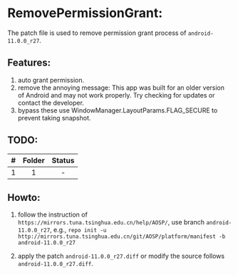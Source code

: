 # RemovePermissionGrant:

The patch file is used to remove permission grant process of `android-11.0.0_r27`.

## Features:
1. auto grant permission.
2. remove the annoying message: This app was built for an older version of Android and may not work properly. Try checking for updates or contact the developer.
3. bypass these use WindowManager.LayoutParams.FLAG_SECURE to prevent taking snapshot.

## TODO:

| # |  Folder   | Status |
| ---- |  :----:  | :----: |
|1| 1 | - |

## Howto: 

1. follow the instruction of `https://mirrors.tuna.tsinghua.edu.cn/help/AOSP/`, use branch `android-11.0.0_r27`, e.g., `repo init -u http://mirrors.tuna.tsinghua.edu.cn/git/AOSP/platform/manifest -b android-11.0.0_r27`

2. apply the patch `android-11.0.0_r27.diff` or modify the source follows `android-11.0.0_r27.diff`.
